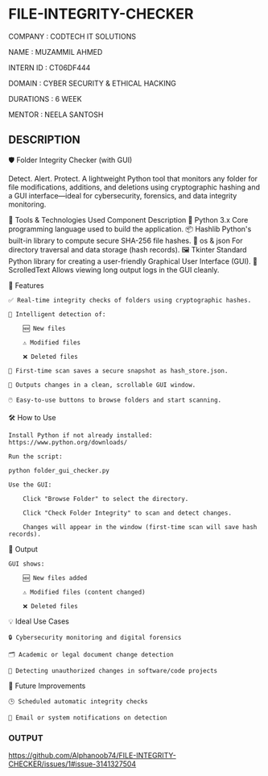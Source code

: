 # FILE-INTEGRITY-CHECKER

COMPANY : CODTECH IT SOLUTIONS

NAME : MUZAMMIL AHMED

INTERN ID : CT06DF444

DOMAIN : CYBER SECURITY & ETHICAL HACKING 

DURATIONS : 6 WEEK

MENTOR : NEELA SANTOSH 

## DESCRIPTION ##

🛡️ Folder Integrity Checker (with GUI)

   Detect. Alert. Protect.
   A lightweight Python tool that monitors any folder for file modifications, additions, and deletions using cryptographic hashing and a GUI           interface—ideal for cybersecurity, forensics, and data integrity monitoring.

🧰 Tools & Technologies Used
Component	                   Description
🐍 Python 3.x	               Core programming language used to build the application.
📦 Hashlib	                 Python's built-in library to compute secure SHA-256 file hashes.
📁 os & json	               For directory traversal and data storage (hash records).
🖼️ Tkinter	                 Standard Python library for creating a user-friendly Graphical User Interface (GUI).
📄 ScrolledText	             Allows viewing long output logs in the GUI cleanly.

🚀 Features

    ✅ Real-time integrity checks of folders using cryptographic hashes.

    🧠 Intelligent detection of:

        🆕 New files

        ⚠️ Modified files

        ❌ Deleted files

    🧪 First-time scan saves a secure snapshot as hash_store.json.

    📜 Outputs changes in a clean, scrollable GUI window.

    🖱️ Easy-to-use buttons to browse folders and start scanning.

🛠️ How to Use

    Install Python if not already installed:
    https://www.python.org/downloads/

    Run the script:

    python folder_gui_checker.py

    Use the GUI:

        Click "Browse Folder" to select the directory.

        Click "Check Folder Integrity" to scan and detect changes.

        Changes will appear in the window (first-time scan will save hash records).

📂 Output

    GUI shows:

        🆕 New files added

        ⚠️ Modified files (content changed)

        ❌ Deleted files

💡 Ideal Use Cases

    🔒 Cybersecurity monitoring and digital forensics

    🗂️ Academic or legal document change detection

    🧪 Detecting unauthorized changes in software/code projects

📌 Future Improvements

    🕒 Scheduled automatic integrity checks

    📨 Email or system notifications on detection


### OUTPUT ###

 https://github.com/Alphanoob74/FILE-INTEGRITY-CHECKER/issues/1#issue-3141327504
